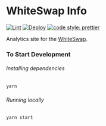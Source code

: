 # WhiteSwap Info

[![Lint](https://github.com/WhiteSwap/whiteswap-info/workflows/Lint/badge.svg)](https://github.com/WhiteSwap/whiteswap-info/actions?query=workflow%3ALint)
[![Deploy](https://github.com/WhiteSwap/whiteswap-info/workflows/Deploy/badge.svg)](https://github.com/WhiteSwap/whiteswap-info/actions?query=workflow%3ADeploy)
[![code style: prettier](https://img.shields.io/badge/code_style-prettier-ff69b4.svg?style=flat-square)](https://github.com/prettier/prettier)

Analytics site for the [WhiteSwap](https://app.ws.exchange).

### To Start Development

###### Installing dependencies

```bash
yarn
```

###### Running locally

```bash
yarn start
```

